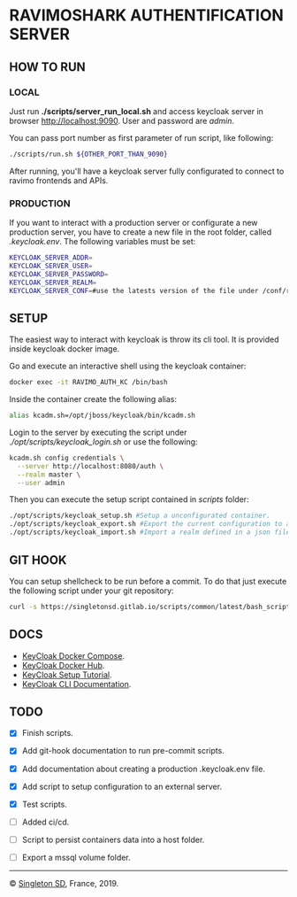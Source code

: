 # RAVIMOSHARK AUTHENTIFICATION SERVER

## HOW TO RUN

### LOCAL

Just run **./scripts/server_run_local.sh** and access keycloak server in browser [http://localhost:9090](http://localhost:9090). User and password are *admin*.

You can pass port number as first parameter of run script, like following:

```bash
./scripts/run.sh ${OTHER_PORT_THAN_9090}
```

After running, you'll have a keycloak server fully configurated to connect to ravimo frontends and APIs.

### PRODUCTION

If you want to interact with a production server or configurate a new production server, you have to create a new file in the root folder, called *.keycloak.env*. The following variables must be set:

```bash
KEYCLOAK_SERVER_ADDR=
KEYCLOAK_SERVER_USER=
KEYCLOAK_SERVER_PASSWORD=
KEYCLOAK_SERVER_REALM=
KEYCLOAK_SERVER_CONF=#use the latests version of the file under /conf/realms folder.
```

## SETUP

The easiest way to interact with keycloak is throw its cli tool. It is provided inside keycloak docker image.

Go and execute an interactive shell using the keycloak container:

```bash
docker exec -it RAVIMO_AUTH_KC /bin/bash
```

Inside the container create the following alias:

```bash
alias kcadm.sh=/opt/jboss/keycloak/bin/kcadm.sh
```

Login to the server by executing the script under *./opt/scripts/keycloak_login.sh* or use the following:

```bash
kcadm.sh config credentials \
  --server http://localhost:8080/auth \
  --realm master \
  --user admin
```

Then you can execute the setup script contained in *scripts* folder:

```bash
./opt/scripts/keycloak_setup.sh #Setup a unconfigurated container.
./opt/scripts/keycloak_export.sh #Export the current configuration to a json file under /volumes/exportations
./opt/scripts/keycloak_import.sh #Import a realm defined in a json file under /conf/realms/ (Setup the KEYCLOAK_SERVER_CONF with the desired name)
```

## GIT HOOK

You can setup shellcheck to be run before a commit. To do that just execute the following script under your git repository:

```bash
curl -s https://singletonsd.gitlab.io/scripts/common/latest/bash_script_common_hook_installer.sh | bash /dev/stdin
```

## DOCS

- [KeyCloak Docker Compose](https://github.com/keycloak/keycloak-containers/tree/master/docker-compose-examples).
- [KeyCloak Docker Hub](https://hub.docker.com/r/jboss/keycloak/dockerfile).
- [KeyCloak Setup Tutorial](https://blog.jdriven.com/2018/10/securing-spring-microservices-with-keycloak-part-1/).
- [KeyCloak CLI Documentation](https://github.com/keycloak/keycloak-documentation/blob/master/server_admin/topics/admin-cli.adoc).

## TODO

- [X] Finish scripts.
- [X] Add git-hook documentation to run pre-commit scripts.
- [X] Add documentation about creating a production .keycloak.env file.
- [X] Add script to setup configuration to an external server.
- [X] Test scripts.
- [ ] Added ci/cd.
- [ ] Script to persist containers data into a host folder.

- [ ] Export a mssql volume folder.

----------------------
© [Singleton SD](http://singletonsd.com), France, 2019.
